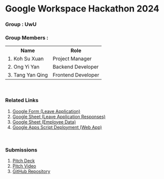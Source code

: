 # Google Workspace Hackathon 2024
### Group : UwU
### Group Members :
<table>
  <tr>
    <th>Name</th>
    <th>Role</th>
  </tr>
  <tr>
    <td>1.  Koh Su Xuan</td>
    <td>Project Manager</td>
  </tr>
    <tr>
    <td>2. Ong Yi Yan</td>
    <td>Backend Developer</td>
  </tr>
    <tr>
    <td>3. Tang Yan Qing</td>
    <td>Frontend Developer</td>
  </tr>
</table>
<br>

### Related Links
1. [Google Form (Leave Application)](https://docs.google.com/forms/d/e/1FAIpQLSeE9jVkw5eJBs4bkRj4HMgozkpmx35g5PTor3l1uWPk9N3P6A/viewform)
2. [Google Sheet (Leave Application Responses)](https://docs.google.com/spreadsheets/d/1aysd7NbGzfPwwAZaVvMtBxbMyfxvZLV180VdG3PEhIc/edit?pli=1&gid=201766676#gid=201766676)
3. [Google Sheet (Employee Data)](https://docs.google.com/spreadsheets/d/1WLcwxpfmKbb9fHDFRfweXSo-Lm4dnwoacYSXgZKihHI/edit?gid=0#gid=0)
4. [Google Apps Script Deployment (Web App)](https://script.google.com/macros/s/AKfycbzQViWRtIWQwZHabBnth7WIAhDdZWEaJOtpsYm3fhc/dev)
<br>

### Submissions
1. [Pitch Deck](https://www.canva.com/design/DAGL2cZdHUc/1XlEqrx_Ei50JFZLyIxssA/view?utm_content=DAGL2cZdHUc&utm_campaign=designshare&utm_medium=link&utm_source=editor)
2. [Pitch Video](https://youtu.be/memybddZnkc)
3. [GitHub Repository](https://github.com/kohxuan/GoogleWorkspaceHackathon_APU/tree/main/SourceCode)
